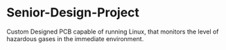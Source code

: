 # Senior-Design-Project
Custom Designed PCB capable of running Linux, that monitors the level of hazardous gases in the immediate environment.
